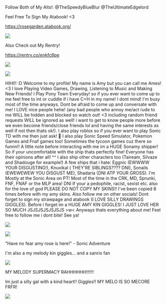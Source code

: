 Follow Both of My Alts!: @TheSpeedyBlueBlur @TheUltimateEdgelord


Feel Free To Sign My Atabook! <3

https://rosegarden.atabook.org/

![](https://komarev.com/ghpvc/?username=AmyLovesSonic&color=ff69b4)

Also Check out My Rentry! 

https://rentry.co/enkfc6pe

![](https://media4.giphy.com/media/v1.Y2lkPTc5MGI3NjExaDFscmkzYW9iYWl6cDVoMWdsejBmdDMydnE0eWdud3g2djRuZ3BlNiZlcD12MV9pbnRlcm5hbF9naWZfYnlfaWQmY3Q9Zw/hQw5PzD2mMvBhNQGp9/giphy.gif)

![](https://i.pinimg.com/originals/61/20/37/6120370ab3bfa08c8ab7bd505ff4ce3b.gif)

HIHI!! :D Welcome to my profile! My name is Amy but you can call me Ames! <3 I love Playing Video Games, Drawing, Listening to Music and Making New Friends! I Play Pony Town Everyday! so if you ever want to come up to me feel free to int or cuddle if i have C+H in my name! I dont mind! I'm busy most of the time anyways. Dont be afraid to come up and conversate with me! I LOVE nice people hehe! (any bad people who annoy me/act rude to me WILL be hidden and blocked so watch out! <3 including random friend requests WILL be ignored as well! i want to get to know people more before we even become friends/close friends lol and having the same interests as well if not then thats ok!). I also play roblox so if you ever want to play Sonic TD with me then just ask! 🌹 I also play Sonic Speed Simulator, Pokemon Games and Fnaf games too! Sometimes the tycoon games cuz there so funnn!! A little note before interacting with me im a HUGE Sonamy shipper! So if your uncomfortable with the ship thats perfectly fine! Everyone has their opinions after all! ^^ I also ship other characters too (Taiream, Silvaze and Shadouge for example!) 
A few ships that i hate: Eggnic (EWWWW YOUR DISGUSTING!), Knuxikal ( THEY'RE SIBLINGS???? DNI), Sonails (EWEWEWEW YOU DISGUST ME), Shadaria (DNI ATP YOUR GROSS). I'm Mostly at the Sonic Area on PT! Most of the time in the CRK, MD, Sprunki, FNF, FNAF or the MLP area! DNI If your a pedophile, racist, sexist etc. also for the love of god PLEASE DO NOT COPY MY SKINS!! I've been copied 8 times before with my amy skins. Also follow me on other socials! Dont forget to sign my strawpage and atabook (I LOVE SILLY DRAWINGS GIGGLES). Before i forget im a HUGE AMY KIN GIGGLES! I JUST LOVE HER SO MUCH JSJSJSJSJSJSJS >w< Anyways thats everything about me! Feel free to follow me i dont bite! See ya! 

![](https://i.pinimg.com/originals/68/34/ed/6834eded0cb08f3b9048b44983b90720.gif)

![](https://media0.giphy.com/media/v1.Y2lkPTc5MGI3NjExcndzcXJvbWk1YndtaGN3dXZydnliY20ybnZ3ZmxmeTh2anJmNDB1diZlcD12MV9pbnRlcm5hbF9naWZfYnlfaWQmY3Q9Zw/nPbRnEgAb78DkYT3Su/giphy.gif)

"Have no fear amy rose is here!" - Sonic Adventure

I'm also a my melody kin giggles... and a sanrio fan

![](https://media0.giphy.com/media/v1.Y2lkPTc5MGI3NjExaDJldTQydjNmeXBwNDhjdGdxcWlkdzRrZzA3MTBvZGc1cG1kY211ayZlcD12MV9pbnRlcm5hbF9naWZfYnlfaWQmY3Q9Zw/ZYi6VZaUJzrNiGvJ8T/giphy.gif)

MY MELODY SUPERMACY RAHHHHHH!!!!!!

Im just a silly gal with a kind heart!! Giggles!! MY MELO IS SO MECORE FRFR!

![](https://i.pinimg.com/originals/21/d1/e2/21d1e2f4d18a68a583ffec6246a04b44.gif)
